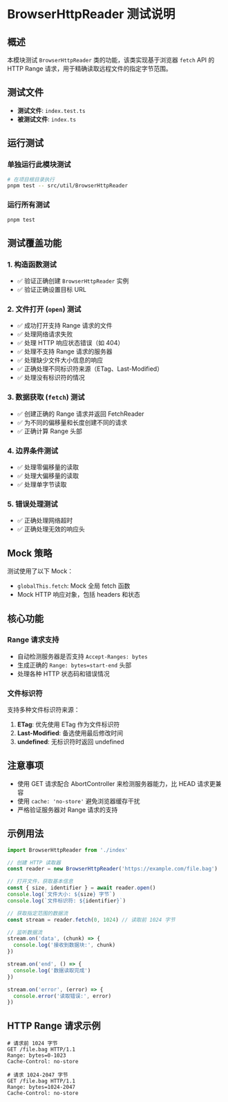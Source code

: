 # BrowserHttpReader 测试说明

## 概述

本模块测试 `BrowserHttpReader` 类的功能，该类实现基于浏览器 `fetch` API 的 HTTP Range 请求，用于精确读取远程文件的指定字节范围。

## 测试文件

- **测试文件**: `index.test.ts`
- **被测试文件**: `index.ts`

## 运行测试

### 单独运行此模块测试
```bash
# 在项目根目录执行
pnpm test -- src/util/BrowserHttpReader
```

### 运行所有测试
```bash
pnpm test
```

## 测试覆盖功能

### 1. 构造函数测试
- ✅ 验证正确创建 `BrowserHttpReader` 实例
- ✅ 验证正确设置目标 URL

### 2. 文件打开 (`open`) 测试
- ✅ 成功打开支持 Range 请求的文件
- ✅ 处理网络请求失败
- ✅ 处理 HTTP 响应状态错误（如 404）
- ✅ 处理不支持 Range 请求的服务器
- ✅ 处理缺少文件大小信息的响应
- ✅ 正确处理不同标识符来源（ETag、Last-Modified）
- ✅ 处理没有标识符的情况

### 3. 数据获取 (`fetch`) 测试
- ✅ 创建正确的 Range 请求并返回 FetchReader
- ✅ 为不同的偏移量和长度创建不同的请求
- ✅ 正确计算 Range 头部

### 4. 边界条件测试
- ✅ 处理零偏移量的读取
- ✅ 处理大偏移量的读取
- ✅ 处理单字节读取

### 5. 错误处理测试
- ✅ 正确处理网络超时
- ✅ 正确处理无效的响应头

## Mock 策略

测试使用了以下 Mock：
- `globalThis.fetch`: Mock 全局 fetch 函数
- Mock HTTP 响应对象，包括 headers 和状态

## 核心功能

### Range 请求支持
- 自动检测服务器是否支持 `Accept-Ranges: bytes`
- 生成正确的 `Range: bytes=start-end` 头部
- 处理各种 HTTP 状态码和错误情况

### 文件标识符
支持多种文件标识符来源：
1. **ETag**: 优先使用 ETag 作为文件标识符
2. **Last-Modified**: 备选使用最后修改时间
3. **undefined**: 无标识符时返回 undefined

## 注意事项

- 使用 GET 请求配合 AbortController 来检测服务器能力，比 HEAD 请求更兼容
- 使用 `cache: 'no-store'` 避免浏览器缓存干扰
- 严格验证服务器对 Range 请求的支持

## 示例用法

```typescript
import BrowserHttpReader from './index'

// 创建 HTTP 读取器
const reader = new BrowserHttpReader('https://example.com/file.bag')

// 打开文件，获取基本信息
const { size, identifier } = await reader.open()
console.log(`文件大小: ${size} 字节`)
console.log(`文件标识符: ${identifier}`)

// 获取指定范围的数据流
const stream = reader.fetch(0, 1024) // 读取前 1024 字节

// 监听数据流
stream.on('data', (chunk) => {
  console.log('接收到数据块:', chunk)
})

stream.on('end', () => {
  console.log('数据读取完成')
})

stream.on('error', (error) => {
  console.error('读取错误:', error)
})
```

## HTTP Range 请求示例

```http
# 请求前 1024 字节
GET /file.bag HTTP/1.1
Range: bytes=0-1023
Cache-Control: no-store

# 请求 1024-2047 字节
GET /file.bag HTTP/1.1
Range: bytes=1024-2047
Cache-Control: no-store
```
